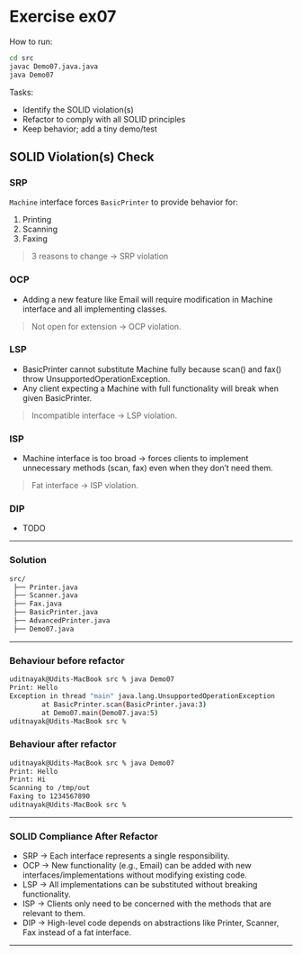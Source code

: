 # Exercise ex07

How to run:
```bash
cd src
javac Demo07.java.java
java Demo07
```

Tasks:
- Identify the SOLID violation(s)
- Refactor to comply with all SOLID principles
- Keep behavior; add a tiny demo/test

## SOLID Violation(s) Check

### SRP
`Machine` interface forces `BasicPrinter` to provide behavior for:
1. Printing
2. Scanning
3. Faxing

> 3 reasons to change → SRP violation

### OCP
- Adding a new feature like Email will require modification in Machine interface and all implementing classes.

> Not open for extension → OCP violation.

### LSP
- BasicPrinter cannot substitute Machine fully because scan() and fax() throw UnsupportedOperationException.
- Any client expecting a Machine with full functionality will break when given BasicPrinter.

> Incompatible interface → LSP violation.

### ISP
- Machine interface is too broad → forces clients to implement unnecessary methods (scan, fax) even when they don’t need them.

> Fat interface → ISP violation.

### DIP
- TODO

---

### Solution
```bash
src/
 ├── Printer.java
 ├── Scanner.java
 ├── Fax.java
 ├── BasicPrinter.java
 ├── AdvancedPrinter.java
 ├── Demo07.java
```

---

### Behaviour before refactor
```bash
uditnayak@Udits-MacBook src % java Demo07 
Print: Hello
Exception in thread "main" java.lang.UnsupportedOperationException
        at BasicPrinter.scan(BasicPrinter.java:3)
        at Demo07.main(Demo07.java:5)
uditnayak@Udits-MacBook src % 
```

### Behaviour after refactor
```bash
uditnayak@Udits-MacBook src % java Demo07 
Print: Hello
Print: Hi
Scanning to /tmp/out
Faxing to 1234567890
uditnayak@Udits-MacBook src % 
```

--- 

### SOLID Compliance After Refactor

- SRP → Each interface represents a single responsibility.
- OCP → New functionality (e.g., Email) can be added with new interfaces/implementations without modifying existing code.
- LSP → All implementations can be substituted without breaking functionality.
- ISP → Clients only need to be concerned with the methods that are relevant to them.
- DIP → High-level code depends on abstractions like Printer, Scanner, Fax instead of a fat interface.

---